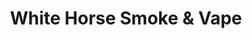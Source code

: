 ---
title: "White Horse Smoke & Vape"
url: /greenville/white-horse-smoke-und-vape/
shop: E-Zigaretten
---